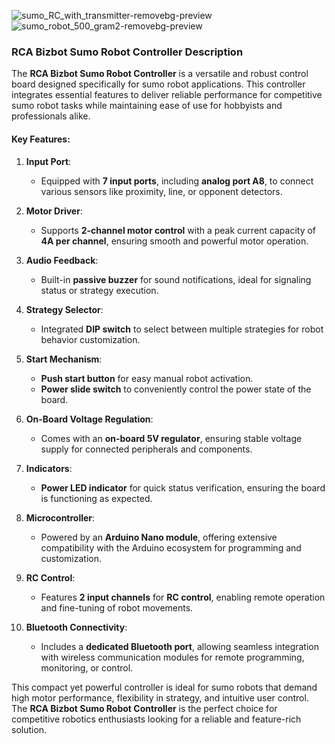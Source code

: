 ![sumo_RC_with_transmitter-removebg-preview](https://github.com/user-attachments/assets/8882f190-09cc-4009-bd9e-b508a40e20cc)  ![sumo_robot_500_gram2-removebg-preview](https://github.com/user-attachments/assets/d36141cd-8de2-4ed7-9a1a-c86c26b80938)




### **RCA Bizbot Sumo Robot Controller Description**  

The **RCA Bizbot Sumo Robot Controller** is a versatile and robust control board designed specifically for sumo robot applications. This controller integrates essential features to deliver reliable performance for competitive sumo robot tasks while maintaining ease of use for hobbyists and professionals alike.

#### **Key Features**:
1. **Input Port**:
   - Equipped with **7 input ports**, including **analog port A8**, to connect various sensors like proximity, line, or opponent detectors.

2. **Motor Driver**:
   - Supports **2-channel motor control** with a peak current capacity of **4A per channel**, ensuring smooth and powerful motor operation.

3. **Audio Feedback**:
   - Built-in **passive buzzer** for sound notifications, ideal for signaling status or strategy execution.

4. **Strategy Selector**:
   - Integrated **DIP switch** to select between multiple strategies for robot behavior customization.

5. **Start Mechanism**:
   - **Push start button** for easy manual robot activation.
   - **Power slide switch** to conveniently control the power state of the board.

6. **On-Board Voltage Regulation**:
   - Comes with an **on-board 5V regulator**, ensuring stable voltage supply for connected peripherals and components.

7. **Indicators**:
   - **Power LED indicator** for quick status verification, ensuring the board is functioning as expected.

8. **Microcontroller**:
   - Powered by an **Arduino Nano module**, offering extensive compatibility with the Arduino ecosystem for programming and customization.

9. **RC Control**:
   - Features **2 input channels** for **RC control**, enabling remote operation and fine-tuning of robot movements.

10. **Bluetooth Connectivity**:
    - Includes a **dedicated Bluetooth port**, allowing seamless integration with wireless communication modules for remote programming, monitoring, or control.

This compact yet powerful controller is ideal for sumo robots that demand high motor performance, flexibility in strategy, and intuitive user control. The **RCA Bizbot Sumo Robot Controller** is the perfect choice for competitive robotics enthusiasts looking for a reliable and feature-rich solution.
